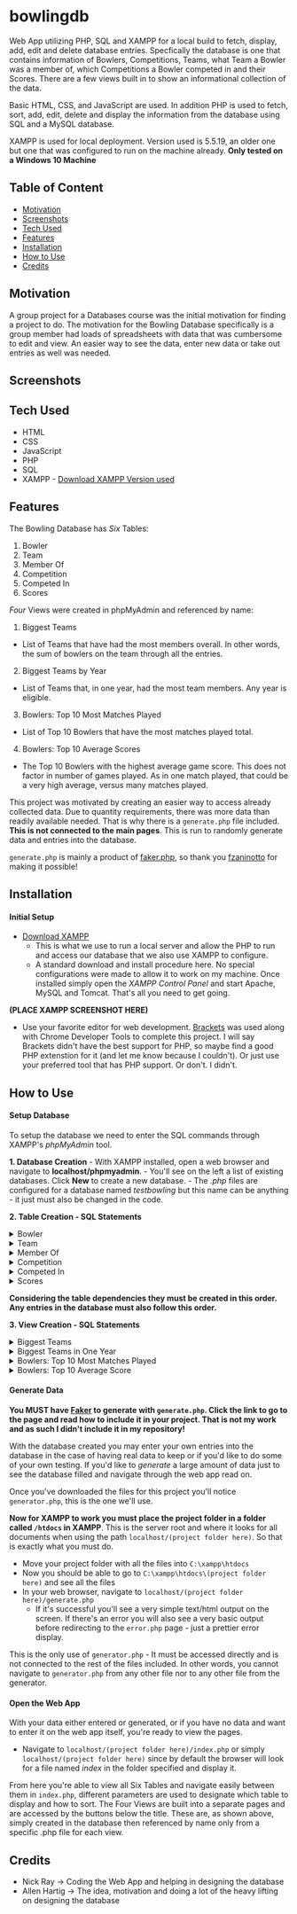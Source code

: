 # bowlingdb
Web App utilizing PHP, SQL and XAMPP for a local build to fetch, display, add, edit and delete database entries. Specfically the database is one that contains information of Bowlers, Competitions, Teams, what Team a Bowler was a member of, which Competitions a Bowler competed in and their Scores. There are a few views built in to show an informational collection of the data.

Basic HTML, CSS, and JavaScript are used. In addition PHP is used to fetch, sort, add, edit, delete and display the information from the database using SQL and a MySQL database.

XAMPP is used for local deployment. Version used is 5.5.19, an older one but one that was configured to run on the machine already.
**Only tested on a Windows 10 Machine**

## Table of Content
- [Motivation](#motivation)
- [Screenshots](#screenshots)
- [Tech Used](#tech-used)
- [Features](#features)
- [Installation](#installation)
- [How to Use](#how-to-use)
- [Credits](#credits)

## Motivation
A group project for a Databases course was the initial motivation for finding a project to do. The motivation for the Bowling Database specifically is a group member had loads of spreadsheets with data that was cumbersome to edit and view. An easier way to see the data, enter new data or take out entries as well was needed.

## Screenshots


## Tech Used
* HTML
* CSS
* JavaScript
* PHP
* SQL
* XAMPP - 
[Download XAMPP Version used](https://sourceforge.net/projects/xampp/files/XAMPP%20Windows/5.5.19/)

## Features
The Bowling Database has *Six* Tables:
1. Bowler
2. Team
3. Member Of
4. Competition
5. Competed In
6. Scores

*Four* Views were created in phpMyAdmin and referenced by name:
1. Biggest Teams
  - List of Teams that have had the most members overall. In other words, the sum of bowlers on the team through all the entries.
2. Biggest Teams by Year
  - List of Teams that, in one year, had the most team members. Any year is eligible.
3. Bowlers: Top 10 Most Matches Played
  - List of Top 10 Bowlers that have the most matches played total.
4. Bowlers: Top 10 Average Scores
  - The Top 10 Bowlers with the highest average game score. This does not factor in number of games played. As in one match played, that could be a very high average, versus many matches played.
  
This project was motivated by creating an easier way to access already collected data. Due to quantity requirements, there was more data than readily available needed. That is why there is a `generate.php` file included. **This is not connected to the main pages**. This is run to randomly generate data and entries into the database.

`generate.php` is mainly a product of [faker.php](https://github.com/fzaninotto/Faker), so thank you [fzaninotto](https://github.com/fzaninotto) for making it possible!

## Installation
#### Initial Setup 
- [Download XAMPP](https://sourceforge.net/projects/xampp/files/XAMPP%20Windows/5.5.19/)
  - This is what we use to run a local server and allow the PHP to run and access our database that we also use XAMPP to configure.
  - A standard download and install procedure here. No special configurations were made to allow it to work on my machine. Once installed simply open the *XAMPP Control Panel* and start Apache, MySQL and Tomcat. That's all you need to get going.
  
**(PLACE XAMPP SCREENSHOT HERE)**

- Use your favorite editor for web development. [Brackets](http://brackets.io/) was used along with Chrome Developer Tools to complete this project. I will say Brackets didn't have the best support for PHP, so maybe find a good PHP extenstion for it (and let me know because I couldn't). Or just use your preferred tool that has PHP support. Or don't. I didn't.

## How to Use
#### Setup Database
To setup the database we need to enter the SQL commands through XAMPP's *phpMyAdmin* tool.

**1. Database Creation**
    - With XAMPP installed, open a web browser and navigate to **localhost/phpmyadmin**.
    - You'll see on the left a list of existing databases. Click **New** to create a new database.
    - The *.php* files are configured for a database named *testbowling* but this name can be anything - it just must also be changed in the code.
    
**2. Table Creation - SQL Statements**
<details><summary>Bowler</summary>
  
  ```
  CREATE TABLE Bowler (
    B_id varchar(255) NOT NULL,
    Name varchar(255) NOT NULL,
    Email varchar(255)
  );
  ALTER TABLE Bowler ADD PRIMARY KEY (B_id);
  ```
</details>
<details><summary>Team</summary>
  
  ```
  CREATE TABLE Team (
    Team_name varchar(255) NOT NULL,
    Year YEAR NOT NULL,
    League varchar (255),
    Bowling_center varchar(255),
    Coach varchar(255),
    Sponsor varchar(255),
    INDEX (Team_name),
    INDEX (Year)
  );
  ALTER TABLE Team 
  ADD CONSTRAINT PK_Team PRIMARY KEY (Team_name, Year);
  ```
</details>
<details><summary>Member Of</summary>
  
  ```
  CREATE TABLE Member_of (
    B_id varchar(255) NOT NULL,
    Team_name varchar(255) NOT NULL,
    Year YEAR NOT NULL
  );
  ALTER TABLE Member_of
  ADD CONSTRAINT PK_Member_of PRIMARY KEY (B_id, Team_Name, Year);
  ALTER TABLE Member_of
  ADD FOREIGN KEY (B_id) REFERENCES Bowler(B_id);
  ALTER TABLE Member_of
  ADD FOREIGN KEY (Team_name) REFERENCES Team(Team_name);
  ```
</details>
<details><summary>Competition</summary>
  
  ```
  CREATE TABLE Competition (
    Competition_name varchar(255),
    Date DATE NOT NULL,
    Location varchar(255) NOT NULL,
    Format varchar(255),
    INDEX (Date),
    INDEX (Location)
  );
  ALTER TABLE Competition
  ADD CONSTRAINT PK_Competition PRIMARY KEY(Competition_name, Date, Location);
  ```
</details>
<details><summary>Competed In</summary>
  
  ```
  CREATE TABLE Member_of (
    B_id varchar(255) NOT NULL,
    Team_name varchar(255) NOT NULL,
    Year YEAR NOT NULL
  );
  ALTER TABLE Member_of
  ADD CONSTRAINT PK_Member_of PRIMARY KEY (B_id, Team_Name, Year);
  ALTER TABLE Member_of
  ADD FOREIGN KEY (B_id) REFERENCES Bowler(B_id);
  ALTER TABLE Member_of
  ADD FOREIGN KEY (Team_name) REFERENCES Team(Team_name);
  ```
</details>
<details><summary>Scores</summary>
  
  ```
  CREATE TABLE Scores (
    B_id varchar(255) NOT NULL,
    Date DATE NOT NULL,
    Game_1 int DEFAULT 0,
    Game_2 int DEFAULT 0,
    Game_3 int DEFAULT 0
  );
  ALTER TABLE Scores
  ADD CONSTRAINT PK_Scores PRIMARY KEY(B_id, Date);
  ALTER TABLE Scores
  ADD FOREIGN KEY (B_id) REFERENCES Bowler(B_id);
  ALTER TABLE Scores
  ADD FOREIGN KEY (Date) REFERENCES Competition(Date);
  ```
</details>

**Considering the table dependencies they must be created in this order. Any entries in the database must also follow this order.**

**3. View Creation - SQL Statements**

<details><summary>Biggest Teams</summary>
  
  ```
  CREATE VIEW bigteams AS
  SELECT Team_name, count(B_id) as 'Number of Members'
  FROM member_of
  GROUP BY Team_name
  ORDER BY count(B_id) DESC
  ```
</details>
<details><summary>Biggest Teams in One Year</summary>
  
  ```
  CREATE VIEW bigteamsyear AS
  SELECT Team_name, Year, count(B_id) as 'Number of Members'
  FROM member_of
  GROUP BY Team_name, Year
  ORDER BY count(B_id) DESC
  ```
</details>
<details><summary>Bowlers: Top 10 Most Matches Played</summary>
  
  ```
  CREATE VIEW bowlerview1 AS
  SELECT b.Name, count(c.Date) as 'Number of Matches Played'
  FROM competed_in as c, bowler as b
  WHERE b.B_id = c.B_id
  GROUP BY c.B_id
  ORDER BY count(c.Date) DESC
  LIMIT 10
  ```
</details>
<details><summary>Bowlers: Top 10 Average Score</summary>
  
  ```
  CREATE VIEW bowlerview2 AS
  SELECT b.Name, count(s.Date) as 'Games Played', (s.Game_1 + s.Game_2 + s.Game_3) / 3 AS 'Average Game Score'
  FROM scores as s, bowler as b
  WHERE b.B_id = s.B_id
  GROUP BY s.B_id
  ORDER BY (s.Game_1 + s.Game_2 + s.Game_3) / 3 DESC
  LIMIT 10
  ```
</details>

#### Generate Data
**You MUST have [Faker](https://github.com/fzaninotto/Faker) to generate with `generate.php`. Click the link to go to the page and read how to include it in your project. That is not my work and as such I didn't include it in my repository!**

With the database created you may enter your own entries into the database in the case of having real data to keep or if you'd like to do some of your own testing. If you'd like to *generate* a large amount of data just to see the database filled and navigate through the web app read on.

Once you've downloaded the files for this project you'll notice `generator.php`, this is the one we'll use.

**Now for XAMPP to work you must place the project folder in a folder called `/htdocs` in XAMPP**. This is the server root and where it looks for all documents when using the path `localhost/(project folder here)`. So that is exactly what you must do.

  - Move your project folder with all the files into `C:\xampp\htdocs`
  - Now you should be able to go to `C:\xampp\htdocs\(project folder here)` and see all the files
  - In your web browser, navigate to `localhost/(project folder here)/generate.php` 
    + If it's successful you'll see a very simple text/html output on the screen. If there's an error you will also see a very basic output before redirecting to the `error.php` page - just a prettier error display.

This is the only use of `generator.php` - It must be accessed directly and is not connected to the rest of the files included. In other words, you cannot navigate to `generator.php` from any other file nor to any other file from the generator.

#### Open the Web App
With your data either entered or generated, or if you have no data and want to enter it on the web app itself, you're ready to view the pages.

  - Navigate to `localhost/(project folder here)/index.php` or simply `localhost/(project folder here)` since by default the browser will look for a file named *index* in the folder specified and display it.
  
From here you're able to view all Six Tables and navigate easily between them in `index.php`, different parameters are used to designate which table to display and how to sort. The Four Views are built into a separate pages and are accessed by the buttons below the title. These are, as shown above, simply created in the database then referenced by name only from a specific .php file for each view.

## Credits
- Nick Ray -> Coding the Web App and helping in designing the database
- Allen Hartig -> The idea, motivation and doing a lot of the heavy lifting on designing the database

